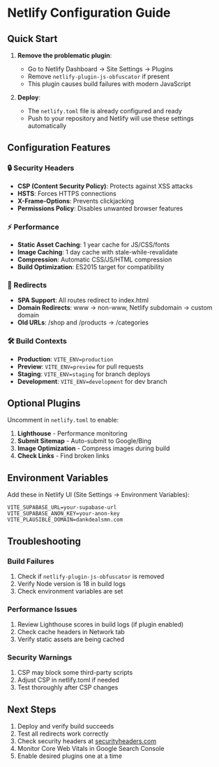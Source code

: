 # Netlify Configuration Guide

## Quick Start

1. **Remove the problematic plugin**:
   - Go to Netlify Dashboard → Site Settings → Plugins
   - Remove `netlify-plugin-js-obfuscator` if present
   - This plugin causes build failures with modern JavaScript

2. **Deploy**:
   - The `netlify.toml` file is already configured and ready
   - Push to your repository and Netlify will use these settings automatically

## Configuration Features

### 🔒 Security Headers

- **CSP (Content Security Policy)**: Protects against XSS attacks
- **HSTS**: Forces HTTPS connections
- **X-Frame-Options**: Prevents clickjacking
- **Permissions Policy**: Disables unwanted browser features

### ⚡ Performance

- **Static Asset Caching**: 1 year cache for JS/CSS/fonts
- **Image Caching**: 1 day cache with stale-while-revalidate
- **Compression**: Automatic CSS/JS/HTML compression
- **Build Optimization**: ES2015 target for compatibility

### 🔄 Redirects

- **SPA Support**: All routes redirect to index.html
- **Domain Redirects**: www → non-www, Netlify subdomain → custom domain
- **Old URLs**: /shop and /products → /categories

### 🛠️ Build Contexts

- **Production**: `VITE_ENV=production`
- **Preview**: `VITE_ENV=preview` for pull requests
- **Staging**: `VITE_ENV=staging` for branch deploys
- **Development**: `VITE_ENV=development` for dev branch

## Optional Plugins

Uncomment in `netlify.toml` to enable:

1. **Lighthouse** - Performance monitoring
2. **Submit Sitemap** - Auto-submit to Google/Bing
3. **Image Optimization** - Compress images during build
4. **Check Links** - Find broken links

## Environment Variables

Add these in Netlify UI (Site Settings → Environment Variables):

```
VITE_SUPABASE_URL=your-supabase-url
VITE_SUPABASE_ANON_KEY=your-anon-key
VITE_PLAUSIBLE_DOMAIN=dankdealsmn.com
```

## Troubleshooting

### Build Failures

1. Check if `netlify-plugin-js-obfuscator` is removed
2. Verify Node version is 18 in build logs
3. Check environment variables are set

### Performance Issues

1. Review Lighthouse scores in build logs (if plugin enabled)
2. Check cache headers in Network tab
3. Verify static assets are being cached

### Security Warnings

1. CSP may block some third-party scripts
2. Adjust CSP in netlify.toml if needed
3. Test thoroughly after CSP changes

## Next Steps

1. Deploy and verify build succeeds
2. Test all redirects work correctly
3. Check security headers at [securityheaders.com](https://securityheaders.com)
4. Monitor Core Web Vitals in Google Search Console
5. Enable desired plugins one at a time
